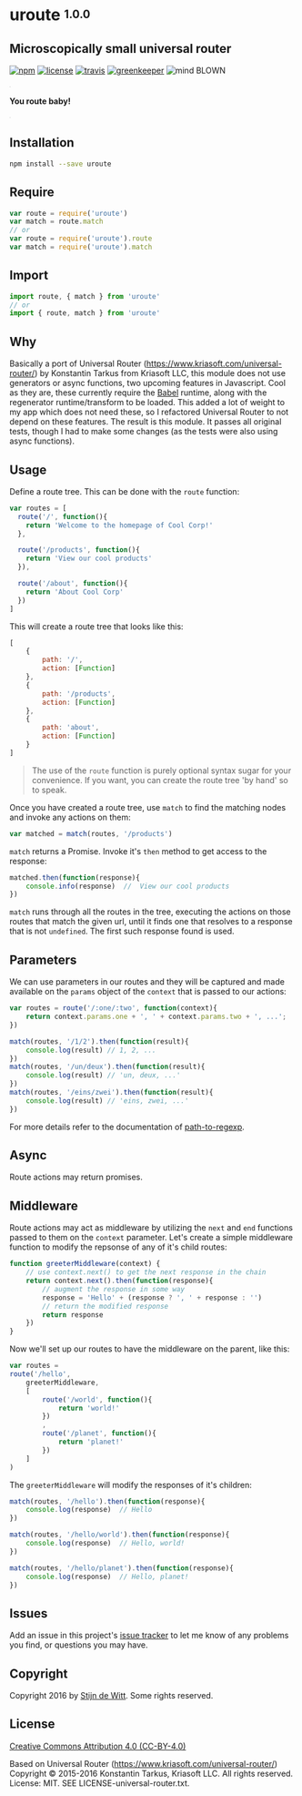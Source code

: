 # uroute <sup><sub>1.0.0</sub></sup>
## Microscopically small universal router

[![npm](https://img.shields.io/npm/v/pkgcfg.svg)](https://npmjs.com/package/pkgcfg)
[![license](https://img.shields.io/npm/l/pkgcfg.svg)](https://creativecommons.org/licenses/by/4.0/)
[![travis](https://img.shields.io/travis/Download/pkgcfg.svg)](https://travis-ci.org/Download/pkgcfg)
[![greenkeeper](https://img.shields.io/david/Download/pkgcfg.svg)](https://greenkeeper.io/)
![mind BLOWN](https://img.shields.io/badge/mind-BLOWN-ff69b4.svg)

<sup><sub><sup><sub>.</sub></sup></sub></sup>

**You route baby!**

<sup><sub><sup><sub>.</sub></sup></sub></sup>


## Installation

```sh
npm install --save uroute
```

## Require
```js
var route = require('uroute')
var match = route.match
// or
var route = require('uroute').route
var match = require('uroute').match

```

## Import
```js
import route, { match } from 'uroute'
// or
import { route, match } from 'uroute'
```

## Why
Basically a port of Universal Router (https://www.kriasoft.com/universal-router/)
by Konstantin Tarkus from Kriasoft LLC, this module does not use generators
or async functions, two upcoming features in Javascript. Cool as they are, these
currently require the [Babel](https://babeljs.io/) runtime, along with the
regenerator runtime/transform to be loaded. This added a lot of weight to my app
which does not need these, so I refactored Universal Router to not depend on
these features. The result is this module. It passes all original tests, though
I had to make some changes (as the tests were also using async functions).

## Usage
Define a route tree. This can be done with the `route` function:

```js
var routes = [
  route('/', function(){
    return 'Welcome to the homepage of Cool Corp!'
  },

  route('/products', function(){
    return 'View our cool products'
  }),

  route('/about', function(){
    return 'About Cool Corp'
  })
]
```

This will create a route tree that looks like this:
```js
[
	{
		path: '/',
		action: [Function]
	},
	{
		path: '/products',
		action: [Function]
	},
	{
		path: 'about',
		action: [Function]
	}
]
```

> The use of the `route` function is purely optional syntax sugar for your convenience. If you want, you can create the route tree 'by hand' so to speak.

Once you have created a route tree, use `match` to find the matching nodes and invoke any actions on them:

```js
var matched = match(routes, '/products')
```

`match` returns a Promise. Invoke it's `then` method to get access to the response:

```js
matched.then(function(response){
	console.info(response)  //  View our cool products
})
```

`match` runs through all the routes in the tree, executing the actions on those
routes that match the given url, until it finds one that resolves to a response
that is not `undefined`. The first such response found is used.

## Parameters
We can use parameters in our routes and they will be captured and made available
on the `params` object of the `context` that is passed to our actions:

```js
var routes = route('/:one/:two', function(context){
	return context.params.one + ', ' + context.params.two + ', ...';
})

match(routes, '/1/2').then(function(result){
	console.log(result) // 1, 2, ...
})
match(routes, '/un/deux').then(function(result){
	console.log(result) // 'un, deux, ...'
})
match(routes, '/eins/zwei').then(function(result){
	console.log(result) // 'eins, zwei, ...'
})
```
For more details refer to the documentation of [path-to-regexp](https://www.npmjs.com/package/path-to-regexp).

## Async
Route actions may return promises.

## Middleware
Route actions may act as middleware by utilizing the `next` and `end` functions
passed to them on the `context` parameter. Let's create a simple middleware
function to modify the repsonse of any of it's child routes:

```js
function greeterMiddleware(context) {
	// use context.next() to get the next response in the chain
	return context.next().then(function(response){
		// augment the response in some way
		response = 'Hello' + (response ? ', ' + response : '')
		// return the modified response
		return response
	})
}
```

Now we'll set up our routes to have the middleware on the parent, like this:

```js
var routes =
route('/hello',
	greeterMiddleware,
	[
		route('/world', function(){
			return 'world!'
		})
		,
		route('/planet', function(){
			return 'planet!'
		})
	]
)
```
The `greeterMiddleware` will modify the responses of it's children:

```js
match(routes, '/hello').then(function(response){
	console.log(response)  // Hello
})

match(routes, '/hello/world').then(function(response){
	console.log(response)  // Hello, world!
})

match(routes, '/hello/planet').then(function(response){
	console.log(response)  // Hello, planet!
})
```

## Issues

Add an issue in this project's [issue tracker](https://github.com/download/uroute/issues)
to let me know of any problems you find, or questions you may have.


## Copyright

Copyright 2016 by [Stijn de Witt](http://StijnDeWitt.com). Some rights reserved.


## License

[Creative Commons Attribution 4.0 (CC-BY-4.0)](https://creativecommons.org/licenses/by/4.0/)

Based on Universal Router (https://www.kriasoft.com/universal-router/)
Copyright © 2015-2016 Konstantin Tarkus, Kriasoft LLC. All rights reserved.
License: MIT. SEE LICENSE-universal-router.txt.
